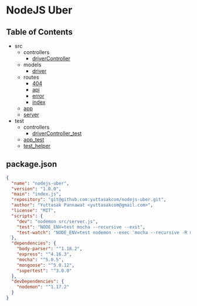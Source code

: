 # NodeJS Uber

## Table of Contents

* src
  * controllers
    * [driverController](https://github.com/yuttasakcom/nodejs-uber/blob/master/src/controllers/driverController.js)
  * models
    * [driver](https://github.com/yuttasakcom/nodejs-uber/blob/master/src/models/driver.js)
  * routes
    * [404](https://github.com/yuttasakcom/nodejs-uber/blob/master/src/routes/404.js)
    * [api](https://github.com/yuttasakcom/nodejs-uber/blob/master/src/routes/api.js)
    * [error](https://github.com/yuttasakcom/nodejs-uber/blob/master/src/routes/error.js)
    * [index](https://github.com/yuttasakcom/nodejs-uber/blob/master/src/routes/index.js)
  * [app](https://github.com/yuttasakcom/nodejs-uber/blob/master/src/app.js)
  * [server](https://github.com/yuttasakcom/nodejs-uber/blob/master/src/server.js)
* test
  * controllers
    * [driverController_test](https://github.com/yuttasakcom/nodejs-uber/blob/master/test/controllers/driverController_test.js)
  * [app_test](https://github.com/yuttasakcom/nodejs-uber/blob/master/test/app_test.js)
  * [test_helper](https://github.com/yuttasakcom/nodejs-uber/blob/master/test/test_helper.js)

## package.json

```json
{
  "name": "nodejs-uber",
  "version": "1.0.0",
  "main": "index.js",
  "repository": "git@github.com:yuttasakcom/nodejs-uber.git",
  "author": "Yuttasak Pannawat <yuttasakcom@gmail.com>",
  "license": "MIT",
  "scripts": {
    "dev": "nodemon src/server.js",
    "test": "NODE_ENV=test mocha --recursive --exit",
    "test-watch": "NODE_ENV=test nodemon --exec 'mocha --recursive -R min'"
  },
  "dependencies": {
    "body-parser": "^1.18.2",
    "express": "^4.16.3",
    "mocha": "^5.0.5",
    "mongoose": "^5.0.12",
    "supertest": "^3.0.0"
  },
  "devDependencies": {
    "nodemon": "^1.17.2"
  }
}
```
